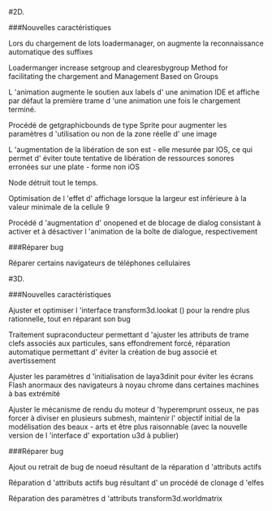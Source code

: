 #2D.

###Nouvelles caractéristiques

Lors du chargement de lots loadermanager, on augmente la reconnaissance automatique des suffixes

Loadermanger increase setgroup and clearesbygroup Method for facilitating the chargement and Management Based on Groups

L 'animation augmente le soutien aux labels d' une animation IDE et affiche par défaut la première trame d 'une animation une fois le chargement terminé.

Procédé de getgraphicbounds de type Sprite pour augmenter les paramètres d 'utilisation ou non de la zone réelle d' une image

L 'augmentation de la libération de son est - elle mesurée par IOS, ce qui permet d' éviter toute tentative de libération de ressources sonores erronées sur une plate - forme non iOS

Node détruit tout le temps.

Optimisation de l 'effet d' affichage lorsque la largeur est inférieure à la valeur minimale de la cellule 9

Procédé d 'augmentation d' onopened et de blocage de dialog consistant à activer et à désactiver l 'animation de la boîte de dialogue, respectivement

###Réparer bug

Réparer certains navigateurs de téléphones cellulaires



#3D.

###Nouvelles caractéristiques

Ajuster et optimiser l 'interface transform3d.lookat () pour la rendre plus rationnelle, tout en réparant son bug

Traitement supraconducteur permettant d 'ajuster les attributs de trame clefs associés aux particules, sans effondrement forcé, réparation automatique permettant d' éviter la création de bug associé et avertissement

Ajuster les paramètres d 'initialisation de laya3dinit pour éviter les écrans Flash anormaux des navigateurs à noyau chrome dans certaines machines à bas extrémité

Ajuster le mécanisme de rendu du moteur d 'hyperemprunt osseux, ne pas forcer à diviser en plusieurs submesh, maintenir l' objectif initial de la modélisation des beaux - arts et être plus raisonnable (avec la nouvelle version de l 'interface d' exportation u3d à publier)

###Réparer bug

Ajout ou retrait de bug de noeud résultant de la réparation d 'attributs actifs

Réparation d 'attributs actifs bug résultant d' un procédé de clonage d 'elfes

Réparation des paramètres d 'attributs transform3d.worldmatrix
